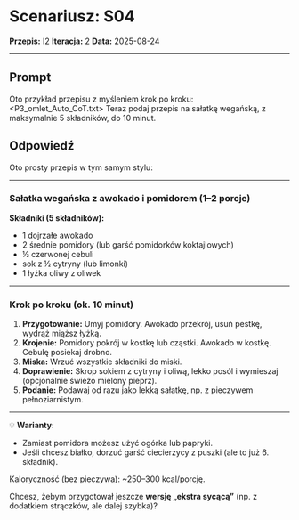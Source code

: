 ﻿# Scenariusz: S04
**Przepis:** I2
**Iteracja:** 2
**Data:** 2025-08-24

---

## Prompt
Oto przykład przepisu z myśleniem krok po kroku: <P3_omlet_Auto_CoT.txt> Teraz podaj przepis na sałatkę wegańską, z maksymalnie 5 składników, do 10 minut.


## Odpowiedź
Oto prosty przepis w tym samym stylu:

---

### Sałatka wegańska z awokado i pomidorem (1–2 porcje)

**Składniki (5 składników):**

* 1 dojrzałe awokado
* 2 średnie pomidory (lub garść pomidorków koktajlowych)
* ½ czerwonej cebuli
* sok z ½ cytryny (lub limonki)
* 1 łyżka oliwy z oliwek

---

### Krok po kroku (ok. 10 minut)

1. **Przygotowanie:** Umyj pomidory. Awokado przekrój, usuń pestkę, wydrąż miąższ łyżką.
2. **Krojenie:** Pomidory pokrój w kostkę lub cząstki. Awokado w kostkę. Cebulę posiekaj drobno.
3. **Miska:** Wrzuć wszystkie składniki do miski.
4. **Doprawienie:** Skrop sokiem z cytryny i oliwą, lekko posól i wymieszaj (opcjonalnie świeżo mielony pieprz).
5. **Podanie:** Podawaj od razu jako lekką sałatkę, np. z pieczywem pełnoziarnistym.

---

💡 **Warianty:**

* Zamiast pomidora możesz użyć ogórka lub papryki.
* Jeśli chcesz białko, dorzuć garść ciecierzycy z puszki (ale to już 6. składnik).

Kaloryczność (bez pieczywa): \~250–300 kcal/porcję.

Chcesz, żebym przygotował jeszcze **wersję „ekstra sycącą”** (np. z dodatkiem strączków, ale dalej szybka)?
